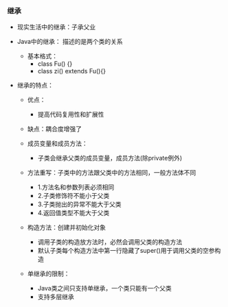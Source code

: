 ### 继承

* 现实生活中的继承：子承父业

* Java中的继承： 描述的是两个类的关系
    * 基本格式：
        * class Fu() {}
        * class zi() extends Fu(){}

* 继承的特点：
    * 优点：
        * 提高代码复用性和扩展性
    * 缺点：耦合度增强了    
    * 成员变量和成员方法：
        * 子类会继承父类的成员变量，成员方法(除private例外)        
    
    * 方法重写：子类中的方法跟父类中的方法相同，一般方法体不同
        * 1.方法名和参数列表必须相同
        * 2.子类修饰符不能小于父类    
        * 3.子类抛出的异常不能大于父类
        * 4.返回值类型不能大于父类
        
    * 构造方法：创建并初始化对象
        * 调用子类的构造放方法时，必然会调用父类的构造方法
        * 默认子类每个构造方法中第一行隐藏了super()用于调用父类的空参构造
        
    * 单继承的限制：
        * Java类之间只支持单继承，一个类只能有一个父类
        * 支持多层继承    